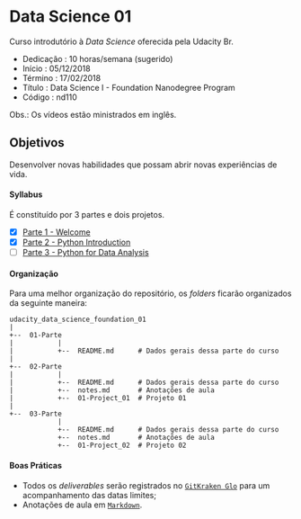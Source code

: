 # Data Science 01

Curso introdutório à _Data Science_ oferecida pela Udacity Br.

* Dedicação : 10 horas/semana (sugerido)
* Início    : 05/12/2018
* Término   : 17/02/2018
* Título    : Data Science I - Foundation Nanodegree Program
* Código    : nd110

Obs.: Os vídeos estão ministrados em inglês.

## Objetivos

Desenvolver novas habilidades que possam abrir novas experiências de vida.

#### Syllabus

É constituído por 3 partes e dois projetos.

* [x] [Parte 1 - Welcome](https://github.com/AndersonUyekita/udacity_data_science_foundation_01/tree/master/01-Part_01)
* [x] [Parte 2 - Python Introduction](https://github.com/AndersonUyekita/udacity_data_science_foundation_01/tree/master/02-Part_02)
* [ ] [Parte 3 - Python for Data Analysis](https://github.com/AndersonUyekita/udacity_data_science_foundation_01/tree/master/03-Part_03)

#### Organização

Para uma melhor organização do repositório, os _folders_ ficarão organizados da seguinte maneira:

```
udacity_data_science_foundation_01
|
+--  01-Parte
|           |
|           +--  README.md      # Dados gerais dessa parte do curso
|
+--  02-Parte
|           |
|           +--  README.md      # Dados gerais dessa parte do curso
|           +--  notes.md       # Anotações de aula
|           +--  01-Project_01  # Projeto 01
|
+--  03-Parte
            |
            +--  README.md      # Dados gerais dessa parte do curso
            +--  notes.md       # Anotações de aula
            +--  01-Project_02  # Projeto 02
```
#### Boas Práticas

* Todos os _deliverables_ serão registrados no [`GitKraken Glo`](https://www.gitkraken.com/invite/5Ua2spL4) para um acompanhamento das datas limites;
* Anotações de aula em [`Markdown`](https://en.wikipedia.org/wiki/Markdown).
